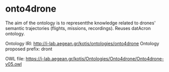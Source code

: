 # onto4drone
The aim of the ontology is to representthe knowledge related to drones' semantic trajectories (flights, missions, recordings). Reuses datAcron ontology.

Ontology IRI: http://i-lab.aegean.gr/kotis/ontologies/onto4drone
Ontology proposed prefix: dront

OWL file: https://i-lab.aegean.gr/kotis/Ontologies/Onto4drone/Onto4drone-v05.owl
